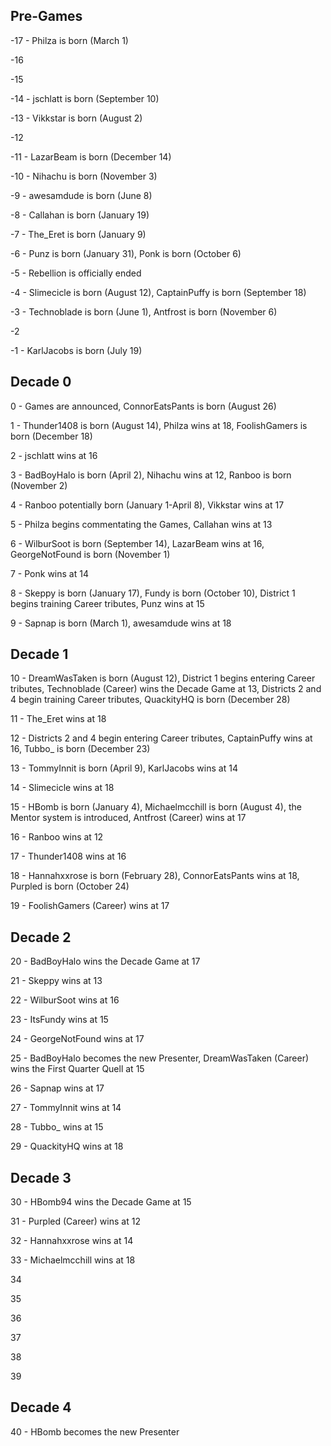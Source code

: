 ## Pre-Games
-17 - Philza is born (March 1)

-16

-15 

-14 - jschlatt is born (September 10)

-13 - Vikkstar is born (August 2)

-12

-11 - LazarBeam is born (December 14)

-10 -  Nihachu is born (November 3)

-9 - awesamdude is born (June 8)

-8 - Callahan is born (January 19)

-7 - The_Eret is born (January 9)

-6 - Punz is born (January 31), Ponk is born (October 6)

-5 - Rebellion is officially ended

-4 - Slimecicle is born (August 12), CaptainPuffy is born (September 18)

-3 - Technoblade is born (June 1), Antfrost is born (November 6)

-2 

-1 - KarlJacobs is born (July 19)

## Decade 0
0 - Games are announced, ConnorEatsPants is born (August 26)

1 - Thunder1408 is born (August 14), Philza wins at 18, FoolishGamers is born (December 18)

2 - jschlatt wins at 16

3 - BadBoyHalo is born (April 2), Nihachu wins at 12, Ranboo is born (November 2)

4 - Ranboo potentially born (January 1-April 8), Vikkstar wins at 17

5 - Philza begins commentating the Games, Callahan wins at 13

6 - WilburSoot is born (September 14), LazarBeam wins at 16, GeorgeNotFound is born (November 1)

7 - Ponk wins at 14

8 - Skeppy is born (January 17), Fundy is born (October 10), District 1 begins training Career tributes, Punz wins at 15

9 - Sapnap is born (March 1), awesamdude wins at 18

## Decade 1
10 - DreamWasTaken is born (August 12), District 1 begins entering Career tributes, Technoblade (Career) wins the Decade Game at 13, Districts 2 and 4 begin training Career tributes, QuackityHQ is born (December 28)

11 - The_Eret wins at 18

12 - Districts 2 and 4 begin entering Career tributes, CaptainPuffy wins at 16, Tubbo_ is born (December 23)

13 - TommyInnit is born (April 9), KarlJacobs wins at 14

14 - Slimecicle wins at 18

15 - HBomb is born (January 4), Michaelmcchill is born (August 4), the Mentor system is introduced, Antfrost (Career) wins at 17

16 - Ranboo wins at 12

17 - Thunder1408 wins at 16

18 - Hannahxxrose is born (February 28), ConnorEatsPants wins at 18, Purpled is born (October 24)

19 - FoolishGamers (Career) wins at 17

## Decade 2
20 - BadBoyHalo wins the Decade Game at 17

21 - Skeppy wins at 13

22 - WilburSoot wins at 16

23 - ItsFundy wins at 15

24 - GeorgeNotFound wins at 17

25 - BadBoyHalo becomes the new Presenter, DreamWasTaken (Career) wins the First Quarter Quell at 15

26 - Sapnap wins at 17

27 - TommyInnit wins at 14

28 - Tubbo_ wins at 15

29 - QuackityHQ wins at 18

## Decade 3
30 - HBomb94 wins the Decade Game at 15

31 - Purpled (Career) wins at 12

32 - Hannahxxrose wins at 14

33 - Michaelmcchill wins at 18

34

35

36

37

38

39

## Decade 4
40 - HBomb becomes the new Presenter 

